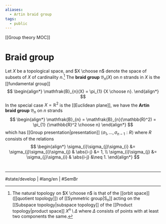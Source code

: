 ```yaml
---
aliases:
  - Artin braid group
tags:
  - public
---
```

[[Group theory MOC]]
# Braid group

Let $X$ be a topological space,
and $X \choose n$ denote the space of subsets of $X$ of cardinality $n$.[^1]
The **braid group** $\mathfrak{B}_{n}(X)$ on $n$ strands in $X$ is the [[fundamental group]]
$$
\begin{align*}
\mathfrak{B}_{n}(X) = \pi_{1} {X \choose n}.
\end{align*}
$$
In the special case $X = \mathbb{R}^2$ is the [[Euclidean plane]], we have the **Artin braid group** $\mathfrak{B}_{n}$ on $n$ strands
$$
\begin{align*}
\mathfrak{B}_{n} = \mathfrak{B}_{n}(\mathbb{R}^2) = \pi_{1} {\mathbb{R}^2 \choose n}
\end{align*}
$$
which has [[Group presentation|presentation]] $\langle \sigma_{1} , \dots, \sigma_{{n-1}} : R \rangle$
where $R$ consists of the relations
$$
\begin{align*}
\sigma_{i}\sigma_{j}\sigma_{i} &= \sigma_{j}\sigma_{i}\sigma_{j} & \abs{i-j} &= 1, \\
\sigma_{i}\sigma_{j} &= \sigma_{j}\sigma_{i} & \abs{i-j} &\neq 1.
\end{align*}
$$


#
---
#state/develop | #lang/en | #SemBr

[^1]: The natural topology on $X \choose n$ is that of the [[orbit space]] ([[quotient topology]]) of [[Symmetric group|$\mathrm S_n$]] acting on the [[Subspace topology|subspace topology]] of the [[Product topology|product space]] $X^n \setminus \Delta$ where $\Delta$ consists of points with at least two components the same.
